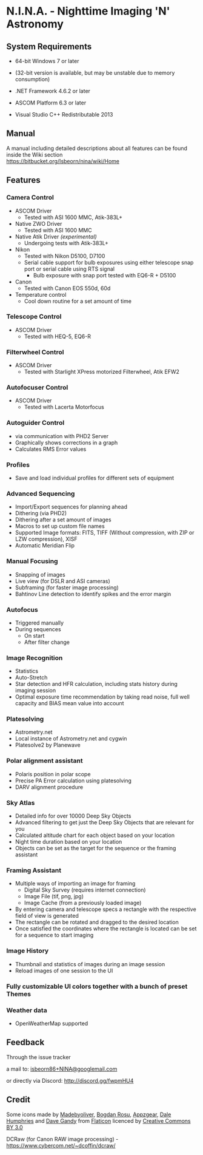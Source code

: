 # N.I.N.A. - Nighttime Imaging 'N' Astronomy #


## System Requirements

* 64-bit Windows 7 or later
* (32-bit version is available, but may be unstable due to memory consumption)

* .NET Framework 4.6.2 or later

* ASCOM Platform 6.3 or later

* Visual Studio C++ Redistributable 2013

## Manual

A manual including detailed descriptions about all features can be found inside the Wiki section  
https://bitbucket.org/Isbeorn/nina/wiki/Home  

## Features 

### Camera Control

* ASCOM Driver
     * Tested with ASI 1600 MMC, Atik-383L+
* Native ZWO Driver
     * Tested with ASI 1600 MMC
* Native Atik Driver *(experimental)*
     * Undergoing tests with Atik-383L+
* Nikon
     * Tested with Nikon D5100, D7100
     * Serial cable support for bulb exposures using either telescope snap port or serial cable using RTS signal
          * Bulb exposure with snap port tested with EQ6-R + D5100
* Canon 
     * Tested with Canon EOS 550d, 60d
* Temperature control 
     * Cool down routine for a set amount of time

### Telescope Control
* ASCOM Driver
     * Tested with HEQ-5, EQ6-R

### Filterwheel Control
* ASCOM Driver
     * Tested with Starlight XPress motorized Filterwheel, Atik EFW2

### Autofocuser Control
* ASCOM Driver
     * Tested with Lacerta Motorfocus

### Autoguider Control
* via communication with PHD2 Server
* Graphically shows corrections in a graph
* Calculates RMS Error values

### Profiles
* Save and load individual profiles for different sets of equipment

### Advanced Sequencing
* Import/Export sequences for planning ahead
* Dithering (via PHD2)
* Dithering after a set amount of images
* Macros to set up custom file names
* Supported Image formats: FITS, TIFF (Without compression, with ZIP or LZW compression), XISF
* Automatic Meridian Flip

### Manual Focusing
* Snapping of images
* Live view (for DSLR and ASI cameras)
* Subframing (for faster image processing)
* Bahtinov Line detection to identify spikes and the error margin     

### Autofocus
* Triggered manually
* During sequences
     * On start
     * After filter change

### Image Recognition
* Statistics
* Auto-Stretch
* Star detection and HFR calculation, including stats history during imaging session
* Optimal exposure time recommendation by taking read noise, full well capacity and BIAS mean value into account

### Platesolving
* Astrometry.net
* Local instance of Astrometry.net and cygwin
* Platesolve2 by Planewave

### Polar alignment assistant 
* Polaris position in polar scope 
* Precise PA Error calculation using platesolving 
* DARV alignment procedure

### Sky Atlas
* Detailed info for over 10000 Deep Sky Objects
* Advanced filtering to get just the Deep Sky Objects that are relevant for you
* Calculated altitude chart for each object based on your location
* Night time duration based on your location
* Objects can be set as the target for the sequence or the framing assistant

### Framing Assistant
* Multiple ways of importing an image for framing
     * Digital Sky Survey (requires internet connection)
     * Image File (tif, png, jpg)
     * Image Cache (from a previously loaded image)
* By entering camera and telescope specs a rectangle with the respective field of view is generated
* The rectangle can be rotated and dragged to the desired location
* Once satisfied the coordinates where the rectangle is located can be set for a sequence to start imaging

### Image History
* Thumbnail and statistics of images during an image session
* Reload images of one session to the UI

### Fully customizable UI colors together with a bunch of preset Themes

### Weather data 
* OpenWeatherMap supported


## Feedback

Through the issue tracker

a mail to: isbeorn86+NINA@googlemail.com

or directly via Discord: http://discord.gg/fwpmHU4

## Credit 

Some icons made by 
[Madebyoliver](http://www.flaticon.com/authors/madebyoliver),
[Bogdan Rosu](http://www.flaticon.com/authors/bogdan-rosu),
[Appzgear](http://www.flaticon.com/authors/appzgear),
[Dale Humphries](http://www.flaticon.com/authors/dale-humphries) and
[Dave Gandy](http://www.flaticon.com/authors/dave-gandy)
from
[Flaticon](http://www.flaticon.com)
licenced by 
[Creative Commons BY 3.0](http://creativecommons.org/licenses/by/3.0/)

DCRaw (for Canon RAW image processing) - https://www.cybercom.net/~dcoffin/dcraw/